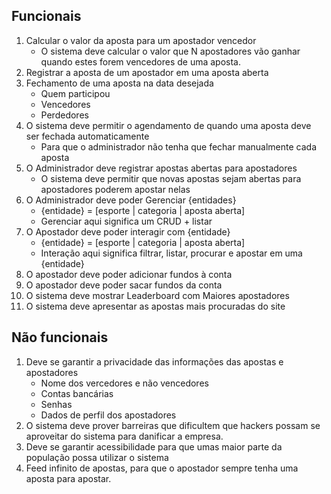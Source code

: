 ## Funcionais
1. Calcular o valor da aposta para um apostador vencedor  
    - O sistema deve calcular o valor que N apostadores vão ganhar quando estes forem vencedores de uma aposta. 
2. Registrar a aposta de um apostador em uma aposta aberta
3. Fechamento de uma aposta na data desejada
    - Quem participou
    - Vencedores
    - Perdedores
4.  O sistema deve permitir o agendamento de quando uma aposta deve ser fechada automaticamente
    - Para que o administrador não tenha que fechar manualmente cada aposta
5. O Administrador deve registrar apostas abertas para apostadores
    - O sistema deve permitir que novas apostas sejam abertas para apostadores poderem apostar nelas
6. O Administrador deve poder Gerenciar {entidades}
    - {entidade} = [esporte | categoria | aposta aberta]
    - Gerenciar aqui significa um CRUD + listar
7. O Apostador deve poder interagir com {entidade}
    - {entidade} = [esporte | categoria | aposta aberta]
    - Interação aqui significa filtrar, listar, procurar e apostar em uma {entidade}
8. O apostador deve poder adicionar fundos à conta
9. O apostador deve poder sacar fundos da conta
10. O sistema deve mostrar Leaderboard com Maiores apostadores
11. O sistema deve apresentar as apostas mais procuradas do site



## Não funcionais
1. Deve se garantir a privacidade das informações das apostas e apostadores
    - Nome dos vercedores e não vencedores
    - Contas bancárias
    - Senhas
    - Dados de perfil dos apostadores
2. O sistema deve prover barreiras que dificultem que hackers possam se aproveitar do sistema para danificar a empresa.
3. Deve se garantir acessibilidade para que umas maior parte da população possa utilizar o sistema
4. Feed infinito de apostas, para que o apostador sempre tenha uma aposta para apostar.
